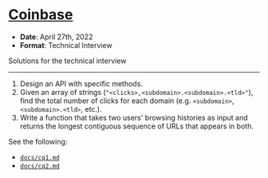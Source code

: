 # [Coinbase](https://www.coinbase.com)

* **Date**: April 27th, 2022
* **Format**: Technical Interview

Solutions for the technical interview

---

1. Design an API with specific methods.
2. Given an array of strings (`"<clicks>,<subdomain>.<subdomain>.<tld>"`), find the total number of clicks for each domain (e.g. `<subdomain>`, `<subdomain>.<tld>`, etc.).
3. Write a function that takes two users' browsing histories as input and returns the longest contiguous sequence of URLs that appears in both.

See the following:
* [`docs/cq1.md`](docs/cq1.md)
* [`docs/cq2.md`](docs/cq2.md)
